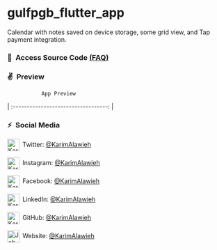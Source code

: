 # gulfpgb_flutter_app
Calendar with notes saved on device storage, some grid view, and Tap payment integration.

### 💖&ensp;Access Source Code [(FAQ)](https://github.com/karimkmx/sponsorware "FAQ")


### ✌&ensp;Preview

               App Preview             
| :----------------------------------: |


### ⚡&ensp;Social Media

[<img align="center" alt="KarimAlawieh | Twitter" width="28px" src="https://firebasestorage.googleapis.com/v0/b/web-johannesmilke.appspot.com/o/other%2Fsocial%2Ftwitter.png?alt=media" />](https://twitter.com/alawieh_karim)&ensp;Twitter: [@KarimAlawieh](https://twitter.com/alawieh_karim "Twitter Karim Alawieh")

[<img align="center" alt="KarimAlawieh | Instagram" width="28px" src="https://firebasestorage.googleapis.com/v0/b/web-johannesmilke.appspot.com/o/other%2Fsocial%2Finstagram.png?alt=media" />](https://www.instagram.com/karim_alawieh/)&ensp;Instagram: [@KarimAlawieh](https://www.instagram.com/karim_alawieh/ "Instagram Karim Alawieh")

[<img align="center" alt="KarimAlawieh | Facebook" width="28px" src="https://firebasestorage.googleapis.com/v0/b/web-johannesmilke.appspot.com/o/other%2Fsocial%2Ffacebook.png?alt=media" />](https://www.facebook.com/alawiehkarim/)&ensp;Facebook: [@KarimAlawieh](https://www.facebook.com/alawiehkarim/ "Facebook Karim Alawieh")

[<img align="center" alt="KarimAlawieh | LinkedIn" width="28px" src="https://firebasestorage.googleapis.com/v0/b/web-johannesmilke.appspot.com/o/other%2Fsocial%2Flinkedin.png?alt=media" />](https://www.linkedin.com/in/karim-alawieh-054235238/)&ensp;LinkedIn: [@KarimAlawieh](https://www.linkedin.com/in/karim-alawieh-054235238/ "LinkedIn Karim Alawieh")

[<img align="center" alt="KarimAlawieh | GitHub" width="28px" src="https://firebasestorage.googleapis.com/v0/b/web-johannesmilke.appspot.com/o/other%2Fsocial%2Fgithub.png?alt=media" />](https://github.com/karimkmx)&ensp;GitHub: [@KarimAlawieh](https://github.com/karimkmx "GitHub Karim Alawieh")

[<img align="center" alt="JohannesMilke | Website" width="28px" src="https://firebasestorage.googleapis.com/v0/b/web-johannesmilke.appspot.com/o/other%2Fsocial%2Fwebsite.png?alt=media" />](https://www.facebook.com/alawiehkarim/)&ensp;Website: [@KarimAlawieh](https://www.facebook.com/alawiehkarim/ "Website Karim Alawieh")
